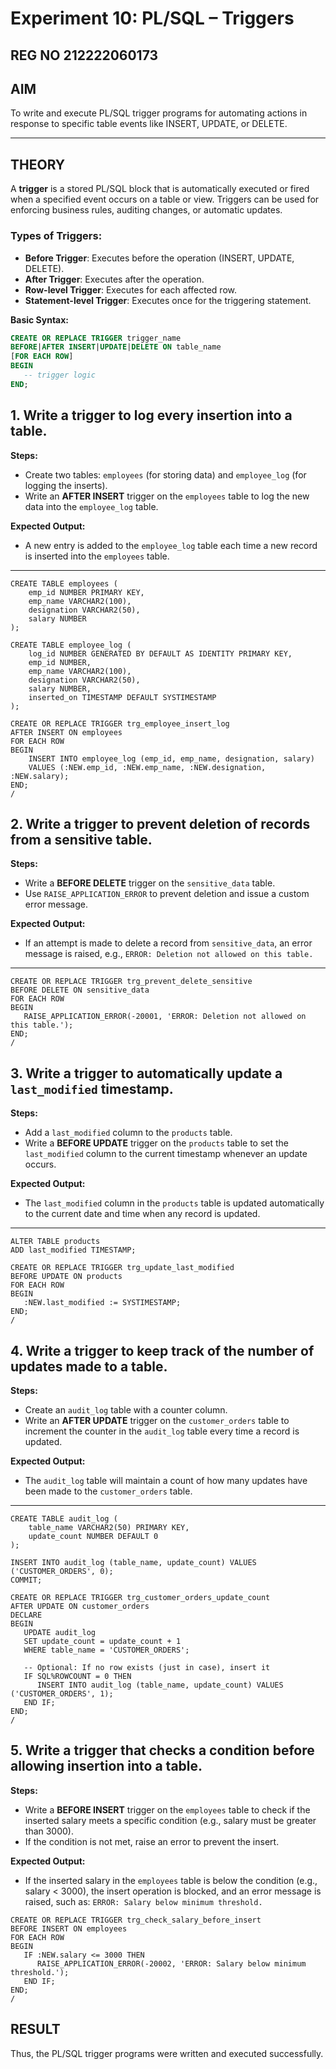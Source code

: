 # Experiment 10: PL/SQL – Triggers
## REG NO 212222060173
## AIM
To write and execute PL/SQL trigger programs for automating actions in response to specific table events like INSERT, UPDATE, or DELETE.

---

## THEORY

A **trigger** is a stored PL/SQL block that is automatically executed or fired when a specified event occurs on a table or view. Triggers can be used for enforcing business rules, auditing changes, or automatic updates.

### Types of Triggers:
- **Before Trigger**: Executes before the operation (INSERT, UPDATE, DELETE).
- **After Trigger**: Executes after the operation.
- **Row-level Trigger**: Executes for each affected row.
- **Statement-level Trigger**: Executes once for the triggering statement.

**Basic Syntax:**
```sql
CREATE OR REPLACE TRIGGER trigger_name
BEFORE|AFTER INSERT|UPDATE|DELETE ON table_name
[FOR EACH ROW]
BEGIN
   -- trigger logic
END;
```

## 1. Write a trigger to log every insertion into a table.
**Steps:**
- Create two tables: `employees` (for storing data) and `employee_log` (for logging the inserts).
- Write an **AFTER INSERT** trigger on the `employees` table to log the new data into the `employee_log` table.

**Expected Output:**
- A new entry is added to the `employee_log` table each time a new record is inserted into the `employees` table.

---

```
CREATE TABLE employees (
    emp_id NUMBER PRIMARY KEY,
    emp_name VARCHAR2(100),
    designation VARCHAR2(50),
    salary NUMBER
);
```
```
CREATE TABLE employee_log (
    log_id NUMBER GENERATED BY DEFAULT AS IDENTITY PRIMARY KEY,
    emp_id NUMBER,
    emp_name VARCHAR2(100),
    designation VARCHAR2(50),
    salary NUMBER,
    inserted_on TIMESTAMP DEFAULT SYSTIMESTAMP
);
```
```
CREATE OR REPLACE TRIGGER trg_employee_insert_log
AFTER INSERT ON employees
FOR EACH ROW
BEGIN
    INSERT INTO employee_log (emp_id, emp_name, designation, salary)
    VALUES (:NEW.emp_id, :NEW.emp_name, :NEW.designation, :NEW.salary);
END;
/
```

## 2. Write a trigger to prevent deletion of records from a sensitive table.
**Steps:**
- Write a **BEFORE DELETE** trigger on the `sensitive_data` table.
- Use `RAISE_APPLICATION_ERROR` to prevent deletion and issue a custom error message.

**Expected Output:**
- If an attempt is made to delete a record from `sensitive_data`, an error message is raised, e.g., `ERROR: Deletion not allowed on this table.`

---
```
CREATE OR REPLACE TRIGGER trg_prevent_delete_sensitive
BEFORE DELETE ON sensitive_data
FOR EACH ROW
BEGIN
   RAISE_APPLICATION_ERROR(-20001, 'ERROR: Deletion not allowed on this table.');
END;
/
```

## 3. Write a trigger to automatically update a `last_modified` timestamp.
**Steps:**
- Add a `last_modified` column to the `products` table.
- Write a **BEFORE UPDATE** trigger on the `products` table to set the `last_modified` column to the current timestamp whenever an update occurs.

**Expected Output:**
- The `last_modified` column in the `products` table is updated automatically to the current date and time when any record is updated.

---
```
ALTER TABLE products
ADD last_modified TIMESTAMP;
```
```
CREATE OR REPLACE TRIGGER trg_update_last_modified
BEFORE UPDATE ON products
FOR EACH ROW
BEGIN
   :NEW.last_modified := SYSTIMESTAMP;
END;
/
```

## 4. Write a trigger to keep track of the number of updates made to a table.
**Steps:**
- Create an `audit_log` table with a counter column.
- Write an **AFTER UPDATE** trigger on the `customer_orders` table to increment the counter in the `audit_log` table every time a record is updated.

**Expected Output:**
- The `audit_log` table will maintain a count of how many updates have been made to the `customer_orders` table.

---
```
CREATE TABLE audit_log (
    table_name VARCHAR2(50) PRIMARY KEY,
    update_count NUMBER DEFAULT 0
);
```
```
INSERT INTO audit_log (table_name, update_count) VALUES ('CUSTOMER_ORDERS', 0);
COMMIT;
```
```
CREATE OR REPLACE TRIGGER trg_customer_orders_update_count
AFTER UPDATE ON customer_orders
DECLARE
BEGIN
   UPDATE audit_log
   SET update_count = update_count + 1
   WHERE table_name = 'CUSTOMER_ORDERS';

   -- Optional: If no row exists (just in case), insert it
   IF SQL%ROWCOUNT = 0 THEN
      INSERT INTO audit_log (table_name, update_count) VALUES ('CUSTOMER_ORDERS', 1);
   END IF;
END;
/
```
## 5. Write a trigger that checks a condition before allowing insertion into a table.
**Steps:**
- Write a **BEFORE INSERT** trigger on the `employees` table to check if the inserted salary meets a specific condition (e.g., salary must be greater than 3000).
- If the condition is not met, raise an error to prevent the insert.

**Expected Output:**
- If the inserted salary in the `employees` table is below the condition (e.g., salary < 3000), the insert operation is blocked, and an error message is raised, such as: `ERROR: Salary below minimum threshold.`
```
CREATE OR REPLACE TRIGGER trg_check_salary_before_insert
BEFORE INSERT ON employees
FOR EACH ROW
BEGIN
   IF :NEW.salary <= 3000 THEN
      RAISE_APPLICATION_ERROR(-20002, 'ERROR: Salary below minimum threshold.');
   END IF;
END;
/
```
## RESULT
Thus, the PL/SQL trigger programs were written and executed successfully.
